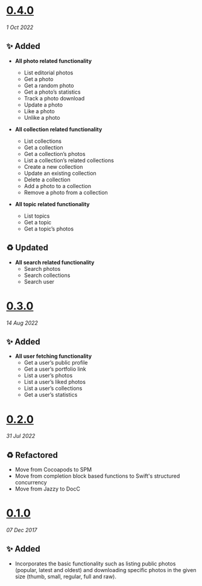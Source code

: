 # [0.4.0](https://github.com/camiletti/UnsplashFramework/releases/tag/0.4.0)
_1 Oct 2022_

## ✨ Added

- **All photo related functionality**
  - List editorial photos
  - Get a photo
  - Get a random photo
  - Get a photo’s statistics
  - Track a photo download
  - Update a photo
  - Like a photo
  - Unlike a photo
  
- **All collection related functionality**
  - List collections
  - Get a collection
  - Get a collection’s photos
  - List a collection’s related collections
  - Create a new collection
  - Update an existing collection
  - Delete a collection
  - Add a photo to a collection
  - Remove a photo from a collection
  
- **All topic related functionality**
  - List topics
  - Get a topic
  - Get a topic’s photos

## ♻️ Updated

- **All search related functionality**
  - Search photos
  - Search collections
  - Search user

# [0.3.0](https://github.com/camiletti/UnsplashFramework/releases/tag/0.3.0)
_14 Aug 2022_

## ✨ Added

- **All user fetching functionality**
  - Get a user’s public profile
  - Get a user’s portfolio link
  - List a user’s photos
  - List a user’s liked photos
  - List a user’s collections
  - Get a user’s statistics
 

# [0.2.0](https://github.com/camiletti/UnsplashFramework/releases/tag/0.2.0)
_31 Jul 2022_

## ♻️ Refactored

- Move from Cocoapods to SPM
- Move from completion block based functions to Swift's structured concurrency
- Move from Jazzy to DocC
 

# [0.1.0](https://github.com/camiletti/UnsplashFramework/releases/tag/0.1)
_07 Dec 2017_

## ✨ Added

- Incorporates the basic functionality such as listing public photos (popular, latest and oldest) and downloading specific photos in the given size (thumb, small, regular, full and raw).
